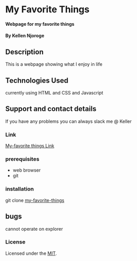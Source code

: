 # My Favorite Things
#### Webpage for my favorite things
#### By Kellen Njoroge
## Description
 This is a webpage showing what I enjoy in life
## Technologies Used
currently using HTML and CSS and Javascript
## Support and contact details
If you have any problems you can always slack me @ Keller
### Link
[My-favorite things Link]()
### prerequisites
* web browser
* git
### installation
git clone [my-favorite-things](https://github.com/KellenNjoroge/my-favorite-things.git)
## bugs
cannot operate on explorer
### License
Licensed under the [MIT](KELLEN).
